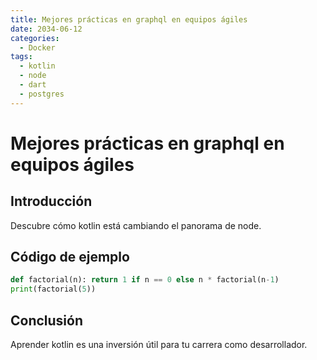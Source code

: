 ```yaml
---
title: Mejores prácticas en graphql en equipos ágiles
date: 2034-06-12
categories:
  - Docker
tags:
  - kotlin
  - node
  - dart
  - postgres
---
```


# Mejores prácticas en graphql en equipos ágiles

## Introducción

Descubre cómo kotlin está cambiando el panorama de node.

## Código de ejemplo

```python
def factorial(n): return 1 if n == 0 else n * factorial(n-1)
print(factorial(5))
```

## Conclusión

Aprender kotlin es una inversión útil para tu carrera como desarrollador.